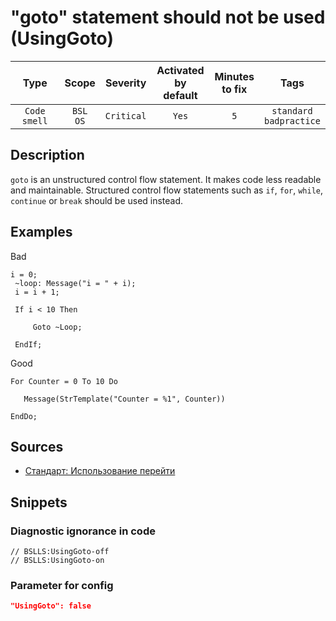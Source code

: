 # "goto" statement should not be used (UsingGoto)

 |     Type     |        Scope        |  Severity  | Activated<br>by default | Minutes<br>to fix |               Tags                |
 |:------------:|:-------------------:|:----------:|:-----------------------------:|:-----------------------:|:---------------------------------:|
 | `Code smell` | `BSL`<br>`OS` | `Critical` |             `Yes`             |           `5`           | `standard`<br>`badpractice` | 

<!-- Блоки выше заполняются автоматически, не трогать -->
## Description

`goto` is an unstructured control flow statement. It makes code less readable and maintainable. Structured control flow statements such as `if`, `for`, `while`, `continue` or `break` should be used instead.

## Examples

Bad

```bsl
i = 0;
 ~loop: Message("i = " + i);
 i = i + 1;

 If i < 10 Then

     Goto ~Loop;

 EndIf;
```

Good

```bsl
For Counter = 0 To 10 Do

   Message(StrTemplate("Counter = %1", Counter))

EndDo;
```

## Sources
<!-- Необходимо указывать ссылки на все источники, из которых почерпнута информация для создания диагностики -->

* [Стандарт: Использование перейти](https://its.1c.ru/db/v8std/content/547/hdoc/_top/)

## Snippets

<!-- Блоки ниже заполняются автоматически, не трогать -->
### Diagnostic ignorance in code

```bsl
// BSLLS:UsingGoto-off
// BSLLS:UsingGoto-on
```

### Parameter for config

```json
"UsingGoto": false
```
